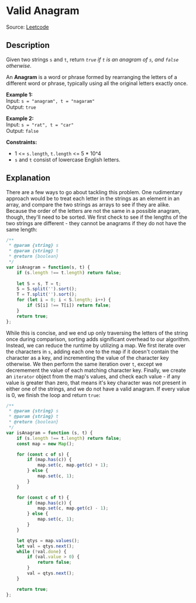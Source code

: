 # Valid Anagram
Source: [Leetcode](https://leetcode.com/problems/valid-anagram)

## Description
Given two strings `s` and `t`, return *`true` if `t` is an anagram of `s`, and `false` otherwise*.

An **Anagram** is a word or phrase formed by rearranging the letters of a different word or phrase, typically using all the original letters exactly once.

**Example 1:**  
Input: `s = "anagram", t = "nagaram"`  
Output: `true`

**Example 2:**  
Input: `s = "rat", t = "car"`  
Output: `false`

**Constraints:**
- 1 <= `s.length`, `t.length` <= 5 * 10^4
- `s` and `t` consist of lowercase English letters.

## Explanation
There are a few ways to go about tackling this problem. One rudimentary approach would be to treat each letter in the strings as an element in an array, and compare the two strings as arrays to see if they are alike. Because the order of the letters are not the same in a possible anagram, though, they'll need to be sorted. We first check to see if the lengths of the two strings are different - they cannot be anagrams if they do not have the same length:

```javascript
/**
 * @param {string} s
 * @param {string} t
 * @return {boolean}
 */
var isAnagram = function(s, t) {
    if (s.length !== t.length) return false;
    
    let S = s, T = t;
    S = S.split('').sort();
    T = T.split('').sort();
    for (let i = 0; i < S.length; i++) {
        if (S[i] !== T[i]) return false;
    }
    return true;
};
```

While this is concise, and we end up only traversing the letters of the string once during comparison, sorting adds significant overhead to our algorithm. Instead, we can reduce the runtime by utilizing a map. We first iterate over the characters in `s`, adding each one to the map if it doesn't contain the character as a key, and incrementing the value of the character key otherwise. We then perform the same iteration over `t`, except we decremement the value of each matching character key. Finally, we create an `iterator` object from the map's values, and check each value - if any value is greater than zero, that means it's key character was not present in either one of the strings, and we do not have a valid anagram. If every value is 0, we finish the loop and return `true`:

```javascript
/**
 * @param {string} s
 * @param {string} t
 * @return {boolean}
 */
var isAnagram = function (s, t) {
	if (s.length !== t.length) return false;
	const map = new Map();

	for (const c of s) {
		if (map.has(c)) {
			map.set(c, map.get(c) + 1);
		} else {
			map.set(c, 1);
		}
	}

	for (const c of t) {
		if (map.has(c)) {
			map.set(c, map.get(c) - 1);
		} else {
			map.set(c, 1);
		}
	}

	let qtys = map.values();
	let val = qtys.next();
	while (!val.done) {
		if (val.value > 0) {
			return false;
		}
		val = qtys.next();
	}

	return true;
};
```
